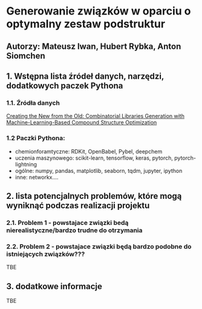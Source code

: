 # Generowanie związków w oparciu o optymalny zestaw podstruktur
## Autorzy: Mateusz Iwan, Hubert Rybka, Anton Siomchen
## 1.  Wstępna lista źródeł danych, narzędzi, dodatkowych paczek Pythona
### 1.1. Źródła danych
[Creating the New from the Old: Combinatorial Libraries Generation with Machine-Learning-Based Compound Structure Optimization](https://pubs.acs.org/doi/10.1021/acs.jcim.6b00426)
### 1.2 Paczki Pythona:
* chemionforamtyczne: RDKit, OpenBabel, Pybel, deepchem
* uczenia maszynowego: scikit-learn, tensorflow, keras, pytorch, pytorch-lightning
* ogólne: numpy, pandas, matplotlib, seaborn, tqdm, jupyter, ipython
* inne: networkx....
## 2. lista potencjalnych problemów, które mogą wyniknąć podczas realizacji projektu
### 2.1. Problem 1 - powstajace związki bedą nierealistyczne/bardzo trudne do otrzymania
### 2.2. Problem 2 - powstajace związki będą bardzo podobne do istniejących związków???

TBE
## 3.  dodatkowe informacje
TBE